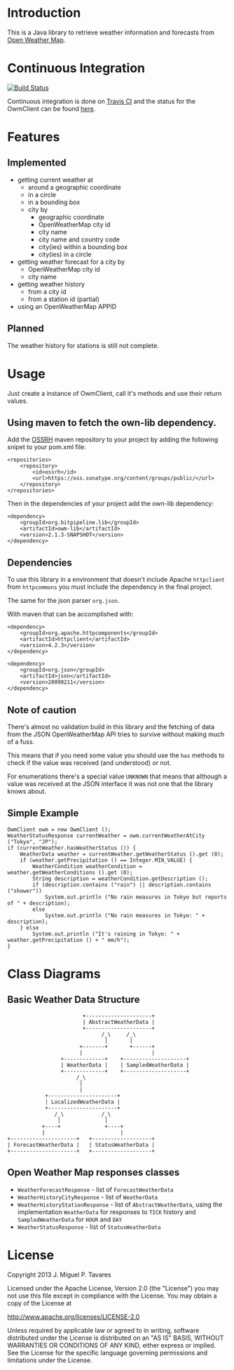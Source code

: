 # Introduction
This is a Java library to retrieve weather information and forecasts from [Open Weather Map](http://http://openweathermap.org/).

# Continuous Integration

[![Build Status](https://travis-ci.org/migtavares/owmClient.png?branch=master)](https://travis-ci.org/migtavares/owmClient)

Continuous integration is done on [Travis CI](https://travis-ci.org) and the status for the OwmClient can be found [here](https://travis-ci.org/migtavares/owmClient).

# Features

## Implemented

+ getting current weather at
	+ around a geographic coordinate
	+ in a circle
	+ in a bounding box
	+ city by
	  + geographic coordinate
	  + OpenWeatherMap city id
	  + city name
	  + city name and country code
	  + city(ies) within a bounding box
	  + city(ies) in a circle
+ getting weather forecast for a city by
	+ OpenWeatherMap city id
	+ city name
+ getting weather history
	+ from a city id
	+ from a station id (partial)
+ using an OpenWeatherMap APPID

## Planned

The weather history for stations is still not complete.

# Usage

Just create a instance of OwmClient, call it's methods and use their return values.

## Using maven to fetch the own-lib dependency.

Add the [OSSRH](https://oss.sonatype.org) maven repository to your project by adding the following snipet to your pom.xml file:

	<repositories>
		<repository>
			<id>ossrh</id>
			<url>https://oss.sonatype.org/content/groups/public/</url>
		</repository>
	</repositories>

Then in the dependencies of your project add the own-lib dependency:

	<dependency>
		<groupId>org.bitpipeline.lib</groupId>
		<artifactId>owm-lib</artifactId>
		<version>2.1.3-SNAPSHOT</version>
	</dependency>


## Dependencies

To use this library in a environment that doesn't include Apache `httpclient` from `httpcommons` you must include the dependency in the final project.

The same for the json parser `org.json`.

With maven that can be accomplished with:

	<dependency>
		<groupId>org.apache.httpcomponents</groupId>
		<artifactId>httpclient</artifactId>
		<version>4.2.3</version>
	</dependency>

	<dependency>
		<groupId>org.json</groupId>
		<artifactId>json</artifactId>
		<version>20090211</version>
	</dependency>

## Note of caution
There's almost no validation build in this library and the fetching of data from the JSON OpenWeatherMap API tries to survive without making much of a fuss.

This means that if you need some value you should use the `has` methods to check if the value was received (and understood) or not.

For enumerations there's a special value `UNKNOWN` that means that although a value was received at the JSON interface it was not one that the library knows about.

## Simple Example


	OwmClient owm = new OwmClient ();
	WeatherStatusResponse currentWeather = owm.currentWeatherAtCity ("Tokyo", "JP");
	if (currentWeather.hasWeatherStatus ()) {
		WeatherData weather = currentWeather.getWeatherStatus ().get (0);
		if (weather.getPrecipitation () == Integer.MIN_VALUE) {
			WeatherCondition weatherCondition = weather.getWeatherConditions ().get (0);
			String description = weatherCondition.getDescription ();
			if (description.contains ("rain") || description.contains ("shower"))
				System.out.println ("No rain measures in Tokyo but reports of " + description);
			else
				System.out.println ("No rain measures in Tokyo: " + description);
		} else
			System.out.println ("It's raining in Tokyo: " + weather.getPrecipitation () + " mm/h");
	}


# Class Diagrams
## Basic Weather Data Structure

	                        +---------------------+
	                        | AbstractWeatherData |
	                        +------·-------·------+
				                  /_\     /_\
						           |       |
				           +-------+       +------+
			               |                      |
	                 +-------------+    +--------------------+
	                 | WeatherData |    | SampledWeatherData |
	                 +-----·-------+    +--------------------+
	                      /_\
                           |
                           |
	            +----------------------+
	            | LocalizedWeatherData |
	            +---·--------------·---+
                   /_\            /_\
				    |              |
               +----+              +----+
	           |                        |
	+---------------------+   +-------------------+
	| ForecastWeatherData |   | StatusWeatherData |
	+---------------------+   +-------------------+

## Open Weather Map responses classes

+ `WeatherForecastResponse` - list of `ForecastWeatherData`
+ `WeatherHistoryCityResponse` - list of `WeatherData`
+ `WeatherHistoryStationResponse` - list of `AbstractWeatherData`, using the implementation `WeatherData` for responses to `TICK` history and `SampledWeatherData` for `HOUR` and `DAY`
+ `WeatherStatusResponse` - list of `StatusWeatherData`

# License												
Copyright 2013 J. Miguel P. Tavares

Licensed under the Apache License, Version 2.0 (the "License")
you may not use this file except in compliance with the License.
You may obtain a copy of the License at

   http://www.apache.org/licenses/LICENSE-2.0

Unless required by applicable law or agreed to in writing, software
distributed under the License is distributed on an "AS IS" BASIS,
WITHOUT WARRANTIES OR CONDITIONS OF ANY KIND, either express or implied.
See the License for the specific language governing permissions and
limitations under the License.
